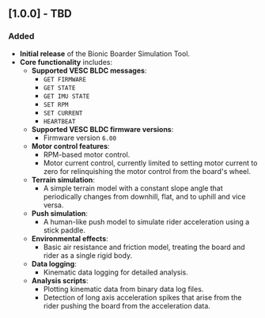 ## [1.0.0] - TBD

### Added
- **Initial release** of the Bionic Boarder Simulation Tool.
- **Core functionality** includes:
  - **Supported VESC BLDC messages**:
    - `GET FIRMWARE`
    - `GET STATE`
    - `GET IMU STATE`
    - `SET RPM`
    - `SET CURRENT`
    - `HEARTBEAT`
  - **Supported VESC BLDC firmware versions**:
    - Firmware version `6.00`
  - **Motor control features**:
    - RPM-based motor control.
    - Motor current control, currently limited to setting motor current to zero for relinquishing the motor control from the board's wheel.
  - **Terrain simulation**:
    - A simple terrain model with a constant slope angle that periodically changes from downhill, flat, and to uphill and vice versa.
  - **Push simulation**:
    - A human-like push model to simulate rider acceleration using a stick paddle.
  - **Environmental effects**:
    - Basic air resistance and friction model, treating the board and rider as a single rigid body.
  - **Data logging**:
    - Kinematic data logging for detailed analysis.
  - **Analysis scripts**:
    - Plotting kinematic data from binary data log files.
    - Detection of long axis acceleration spikes that arise from the rider pushing the board from the acceleration data.